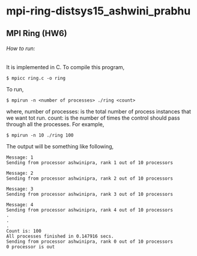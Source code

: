 # mpi-ring-distsys15_ashwini_prabhu

## MPI Ring (HW6)

###### How to run:

It is implemented in C. To compile this program, 
```
$ mpicc ring.c -o ring
```
To run,
```
$ mpirun -n <number of processes> ./ring <count>
```
where,
number of processes: is the total number of process instances that we want tot run.
count: is the number of times the control should pass through all the processes.
For example,
```
$ mpirun -n 10 ./ring 100
```
The output will be something like following,
```
Message: 1
Sending from processor ashwinipra, rank 1 out of 10 processors

Message: 2
Sending from processor ashwinipra, rank 2 out of 10 processors

Message: 3
Sending from processor ashwinipra, rank 3 out of 10 processors

Message: 4
Sending from processor ashwinipra, rank 4 out of 10 processors
.
.
.
Count is: 100
All processes finished in 0.147916 secs.
Sending from processor ashwinipra, rank 0 out of 10 processors
0 processor is out 
```





